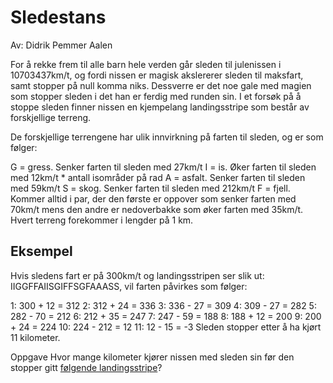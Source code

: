 # Sledestans
Av: Didrik Pemmer Aalen

For å rekke frem til alle barn hele verden går sleden til julenissen i 10703437km/t, og fordi nissen er magisk akslererer sleden til maksfart, samt stopper på null komma niks. Dessverre er det noe gale med magien som stopper sleden i det han er ferdig med runden sin. I et forsøk på å stoppe sleden finner nissen en kjempelang landingsstripe som består av forskjellige terreng.

De forskjellige terrengene har ulik innvirkning på farten til sleden, og er som følger:

G = gress. Senker farten til sleden med 27km/t
I = is. Øker farten til sleden med 12km/t * antall isområder på rad
A = asfalt. Senker farten til sleden med 59km/t
S = skog. Senker farten til sleden med 212km/t
F = fjell. Kommer alltid i par, der den første er oppover som senker farten med 70km/t mens den andre er nedoverbakke som øker farten med 35km/t.
Hvert terreng forekommer i lengder på 1 km.

## Eksempel
Hvis sledens fart er på 300km/t og landingsstripen ser slik ut: IIGGFFAIISGIFFSGFAAASS, vil farten påvirkes som følger:

 1: 300 + 12 = 312
 2: 312 + 24 = 336
 3: 336 - 27 = 309
 4: 309 - 27 = 282
 5: 282 - 70 = 212
 6: 212 + 35 = 247
 7: 247 - 59 = 188
 8: 188 + 12 = 200
 9: 200 + 24 = 224
10: 224 - 212 = 12
11: 12 - 15 = -3
Sleden stopper etter å ha kjørt 11 kilometer.

Oppgave
Hvor mange kilometer kjører nissen med sleden sin før den stopper gitt [følgende landingsstripe](input/input.txt)?
